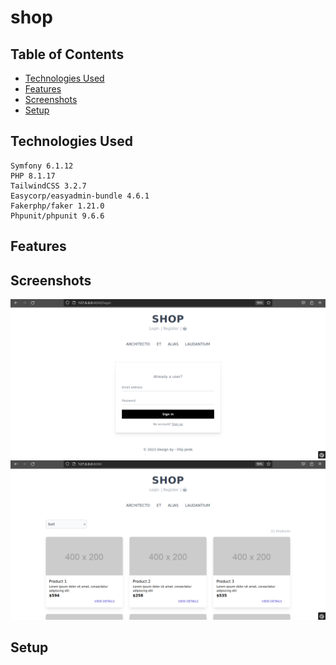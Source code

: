 # shop

## Table of Contents
* [Technologies Used](#technologies-used)
* [Features](#features)
* [Screenshots](#screenshots)
* [Setup](#setup)

## Technologies Used

    Symfony 6.1.12
    PHP 8.1.17
    TailwindCSS 3.2.7
    Easycorp/easyadmin-bundle 4.6.1
    Fakerphp/faker 1.21.0
    Phpunit/phpunit 9.6.6
    
## Features

## Screenshots
![Login](./Screenshots/Screenshot_1.png)
![Shop page](./Screenshots/Screenshot_2.png)

## Setup
